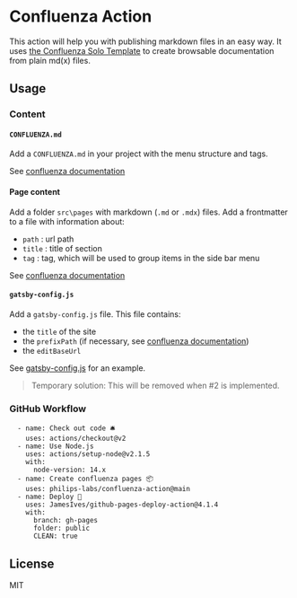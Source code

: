 # Confluenza Action

This action will help you with publishing markdown files in an easy way.
It uses [the Confluenza Solo Template](https://github.com/confluenza/solo-template) to create browsable documentation from plain md(x) files.

## Usage

### Content

#### `CONFLUENZA.md`
Add a `CONFLUENZA.md` in your project with the menu structure and tags.

See [confluenza documentation](https://confluenza.online/developers/making-confluenza-yours#frontmatter-and-confluenzayml)

#### Page content
Add a folder `src\pages` with markdown (`.md` or `.mdx`) files.
Add a frontmatter to a file with information about:
- `path` : url path
- `title` : title of section
- `tag` : tag, which will be used to group items in the side bar menu

See [confluenza documentation](https://confluenza.online/developers/making-confluenza-yours#frontmatter-and-confluenzayml)

#### `gatsby-config.js`
Add a `gatsby-config.js` file.
This file contains:
- the `title` of the site
- the `prefixPath` (if necessary, see [confluenza documentation](https://solo.confluenza.online/developers/deploying-to-github-pages))
- the `editBaseUrl`

See [gatsby-config.js](./gatsby-config.js) for an example.

> Temporary solution: This will be removed when #2 is implemented.

### GitHub Workflow

```
  - name: Check out code 🛎️
    uses: actions/checkout@v2
  - name: Use Node.js
    uses: actions/setup-node@v2.1.5
    with:
      node-version: 14.x
  - name: Create confluenza pages 📦 
    uses: philips-labs/confluenza-action@main
  - name: Deploy 🚀
    uses: JamesIves/github-pages-deploy-action@4.1.4
    with:
      branch: gh-pages
      folder: public
      CLEAN: true
 ```

## License
MIT
